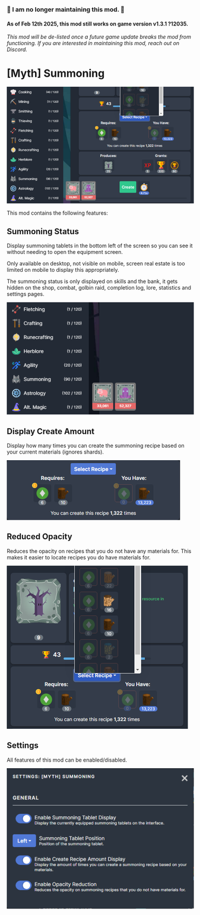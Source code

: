 ### 🚨 I am no longer maintaining this mod. 🚨
#### As of Feb 12th 2025, this mod still works on game version v1.3.1 ?12035. 

*This mod will be de-listed once a future game update breaks the mod from functioning. If you are interested in maintaining this mod, reach out on Discord.*

# [Myth] Summoning

![Summoning](images/overview.png)

This mod contains the following features:

## Summoning Status
Display summoning tablets in the bottom left of the screen so you can see it without needing to open the equipment screen.

Only available on desktop, not visible on mobile, screen real estate is too limited on mobile to display this appropriately.

The summoning status is only displayed on skills and the bank, it gets hidden on the shop, combat, golbin raid, completion log, lore, statistics and settings pages.

![Status](images/status.png)

## Display Create Amount
Display how many times you can create the summoning recipe based on your current materials (ignores shards).

![Create](images/create.png)

## Reduced Opacity
Reduces the opacity on recipes that you do not have any materials for. This makes it easier to locate recipes you do have materials for.

![Opacity](images/opacity.png)

## Settings
All features of this mod can be enabled/disabled.

![Settings](images/settings.png)
